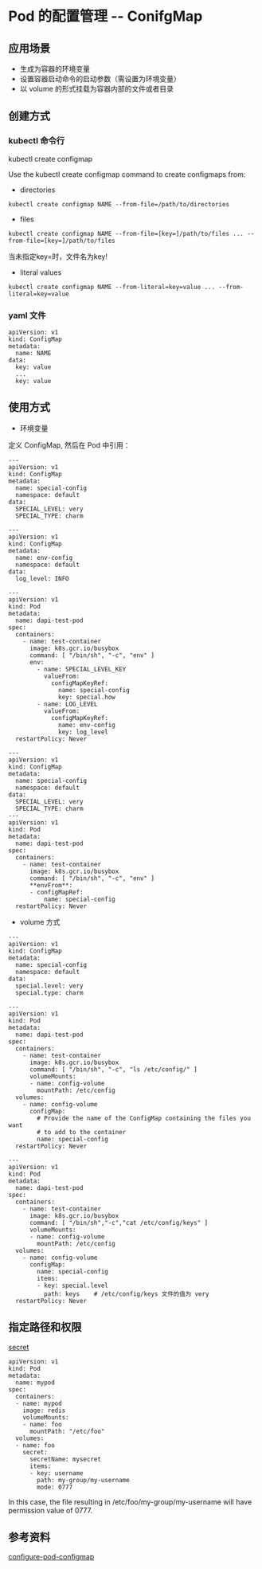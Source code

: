 # Pod 的配置管理 -- ConifgMap

## 应用场景

- 生成为容器的环境变量  
- 设置容器启动命令的启动参数（需设置为环境变量）  
- 以 volume 的形式挂载为容器内部的文件或者目录  

## 创建方式

### kubectl 命令行

kubectl create configmap <map-name> <data-source>

Use the kubectl create configmap command to create configmaps from:

- directories

```
kubectl create configmap NAME --from-file=/path/to/directories
```

- files

```
kubectl create configmap NAME --from-file=[key=]/path/to/files ... --from-file=[key=]/path/to/files
```
当未指定key=时，文件名为key!

- literal values

```
kubectl create configmap NAME --from-literal=key=value ... --from-literal=key=value
```

### yaml 文件

```
apiVersion: v1
kind: ConfigMap
metadata:
  name: NAME
data:
  key: value
  ...
  key: value
```

## 使用方式

- 环境变量

定义 ConfigMap, 然后在 Pod 中引用：

```
---
apiVersion: v1
kind: ConfigMap
metadata:
  name: special-config
  namespace: default
data:
  SPECIAL_LEVEL: very
  SPECIAL_TYPE: charm

---
apiVersion: v1
kind: ConfigMap
metadata:
  name: env-config
  namespace: default
data:
  log_level: INFO

---
apiVersion: v1
kind: Pod
metadata:
  name: dapi-test-pod
spec:
  containers:
    - name: test-container
      image: k8s.gcr.io/busybox
      command: [ "/bin/sh", "-c", "env" ]
      env:
        - name: SPECIAL_LEVEL_KEY
          valueFrom:
            configMapKeyRef:
              name: special-config
              key: special.how
        - name: LOG_LEVEL
          valueFrom:
            configMapKeyRef:
              name: env-config
              key: log_level
  restartPolicy: Never
```

```
---
apiVersion: v1
kind: ConfigMap
metadata:
  name: special-config
  namespace: default
data:
  SPECIAL_LEVEL: very
  SPECIAL_TYPE: charm
---
apiVersion: v1
kind: Pod
metadata:
  name: dapi-test-pod
spec:
  containers:
    - name: test-container
      image: k8s.gcr.io/busybox
      command: [ "/bin/sh", "-c", "env" ]
      **envFrom**:
      - configMapRef:
          name: special-config
  restartPolicy: Never
````

- volume 方式

```
---
apiVersion: v1
kind: ConfigMap
metadata:
  name: special-config
  namespace: default
data:
  special.level: very
  special.type: charm

---
apiVersion: v1
kind: Pod
metadata:
  name: dapi-test-pod
spec:
  containers:
    - name: test-container
      image: k8s.gcr.io/busybox
      command: [ "/bin/sh", "-c", "ls /etc/config/" ]
      volumeMounts:
      - name: config-volume
        mountPath: /etc/config
  volumes:
    - name: config-volume
      configMap:
        # Provide the name of the ConfigMap containing the files you want
        # to add to the container
        name: special-config
  restartPolicy: Never

---
apiVersion: v1
kind: Pod
metadata:
  name: dapi-test-pod
spec:
  containers:
    - name: test-container
      image: k8s.gcr.io/busybox
      command: [ "/bin/sh","-c","cat /etc/config/keys" ]
      volumeMounts:
      - name: config-volume
        mountPath: /etc/config
  volumes:
    - name: config-volume
      configMap:
        name: special-config
        items:
        - key: special.level
          path: keys    # /etc/config/keys 文件的值为 very
  restartPolicy: Never
```

## 指定路径和权限

[secret](https://kubernetes.io/docs/concepts/configuration/secret/)

```
apiVersion: v1
kind: Pod
metadata:
  name: mypod
spec:
  containers:
  - name: mypod
    image: redis
    volumeMounts:
    - name: foo
      mountPath: "/etc/foo"
  volumes:
  - name: foo
    secret:
      secretName: mysecret
      items:
      - key: username
        path: my-group/my-username
        mode: 0777
```

In this case, the file resulting in /etc/foo/my-group/my-username will have permission value of 0777.

## 参考资料

[configure-pod-configmap](https://kubernetes.io/docs/tasks/configure-pod-container/configure-pod-configmap/)
